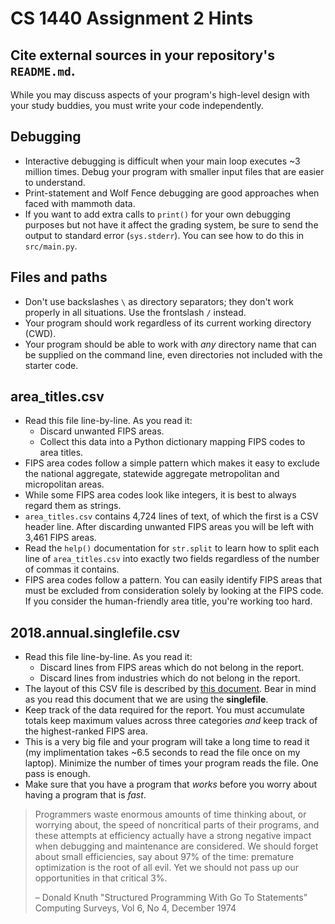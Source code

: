# CS 1440 Assignment 2 Hints


## Cite external sources in your repository's `README.md`.

While you may discuss aspects of your program's high-level design with your
study buddies, you must write your code independently.


## Debugging

* Interactive debugging is difficult when your main loop executes ~3 million
  times.  Debug your program with smaller input files that are easier to
  understand.
* Print-statement and Wolf Fence debugging are good approaches when faced with
  mammoth data.
* If you want to add extra calls to `print()` for your own debugging purposes
  but not have it affect the grading system, be sure to send the output to
  standard error (`sys.stderr`).  You can see how to do this in `src/main.py`.


## Files and paths

*   Don't use backslashes `\` as directory separators; they don't work properly
    in all situations.  Use the frontslash `/` instead.
*   Your program should work regardless of its current working directory (CWD).
*   Your program should be able to work with *any* directory name that can be
    supplied on the command line, even directories not included with the
    starter code.


## area_titles.csv

*   Read this file line-by-line. As you read it:
    *   Discard unwanted FIPS areas.
    *   Collect this data into a Python dictionary mapping FIPS codes to area
        titles.
*   FIPS area codes follow a simple pattern which makes it easy to exclude the
    national aggregate, statewide aggregate metropolitan and micropolitan
    areas.
*   While some FIPS area codes look like integers, it is best to always regard
    them as strings.
*   `area_titles.csv` contains 4,724 lines of text, of which the first is a CSV
    header line.  After discarding unwanted FIPS areas you will be left with
    3,461 FIPS areas.
*   Read the `help()` documentation for `str.split` to learn how to split each
    line of `area_titles.csv` into exactly two fields regardless of the number
    of commas it contains.
*   FIPS area codes follow a pattern.  You can easily identify FIPS areas that
    must be excluded from consideration solely by looking at the FIPS code.  If
    you consider the human-friendly area title, you're working too hard.


## 2018.annual.singlefile.csv

*   Read this file line-by-line. As you read it:
    *   Discard lines from FIPS areas which do not belong in the report.
    *   Discard lines from industries which do not belong in the report.
*   The layout of this CSV file is described by
    [this document](https://data.bls.gov/cew/doc/layouts/csv_annual_layout.htm).
    Bear in mind as you read this document that we are using the **singlefile**.
*   Keep track of the data required for the report.  You must accumulate totals
    keep maximum values across three categories *and* keep track of the
    highest-ranked FIPS area.
*   This is a very big file and your program will take a long time to read it
    (my implimentation takes ~6.5 seconds to read the file once on my laptop).
    Minimize the number of times your program reads the file.  One pass is
    enough.
*   Make sure that you have a program that *works* before you worry about
    having a program that is *fast*.

> Programmers waste enormous amounts of time thinking about, or worrying about,
> the speed of noncritical parts of their programs, and these attempts at
> efficiency actually have a strong negative impact when debugging and
> maintenance are considered. We should forget about small efficiencies, say
> about 97% of the time: premature optimization is the root of all evil. Yet we
> should not pass up our opportunities in that critical 3%.
> 
> – Donald Knuth
> "Structured Programming With Go To Statements"
> Computing Surveys, Vol 6, No 4, December 1974
